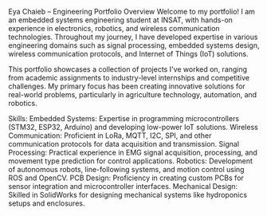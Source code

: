 Eya Chaieb – Engineering Portfolio
Overview
Welcome to my portfolio!
I am an embedded systems engineering student at INSAT, with hands-on experience in electronics, robotics, and wireless communication technologies. 
Throughout my journey, I have developed expertise in various engineering domains such as signal processing, embedded systems design, wireless communication protocols, and Internet of Things (IoT) solutions.

This portfolio showcases a collection of projects I've worked on, ranging from academic assignments to industry-level internships and competitive challenges. My primary focus has been creating innovative solutions for real-world problems, particularly in agriculture technology, automation, and robotics.

Skills:
Embedded Systems: Expertise in programming microcontrollers (STM32, ESP32, Arduino) and developing low-power IoT solutions.
Wireless Communication: Proficient in LoRa, MQTT, I2C, SPI, and other communication protocols for data acquisition and transmission.
Signal Processing: Practical experience in EMG signal acquisition, processing, and movement type prediction for control applications.
Robotics: Development of autonomous robots, line-following systems, and motion control using ROS and OpenCV.
PCB Design: Proficiency in creating custom PCBs for sensor integration and microcontroller interfaces.
Mechanical Design: Skilled in SolidWorks for designing mechanical systems like hydroponics setups and enclosures.
